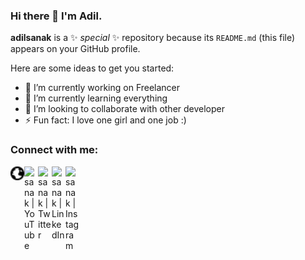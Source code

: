 ### Hi there 👋 I'm Adil.

**adilsanak** is a ✨ _special_ ✨ repository because its `README.md` (this file) appears on your GitHub profile.

Here are some ideas to get you started:

- 🔭 I’m currently working on Freelancer
- 🌱 I’m currently learning everything
- 👯 I’m looking to collaborate with other developer
- ⚡ Fun fact: I love one girl and one job :)

### Connect with me:

<img align="left" alt="sanak.com" width="22px" src="https://raw.githubusercontent.com/iconic/open-iconic/master/svg/globe.svg" />
<img align="left" alt="sanak | YouTube" width="22px" src="https://cdn.jsdelivr.net/npm/simple-icons@v3/icons/youtube.svg" />
<img align="left" alt="sanak | Twitter" width="22px" src="https://cdn.jsdelivr.net/npm/simple-icons@v3/icons/twitter.svg" />
<img align="left" alt="sanak | LinkedIn" width="22px" src="https://cdn.jsdelivr.net/npm/simple-icons@v3/icons/linkedin.svg" />
<img align="left" alt="sanak | Instagram" width="22px" src="https://cdn.jsdelivr.net/npm/simple-icons@v3/icons/instagram.svg" />

<br />
